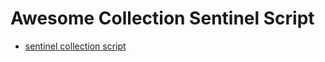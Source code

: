 # Awesome Collection Sentinel Script 

- [sentinel collection script](https://custom-scripts.sentinel-hub.com/)